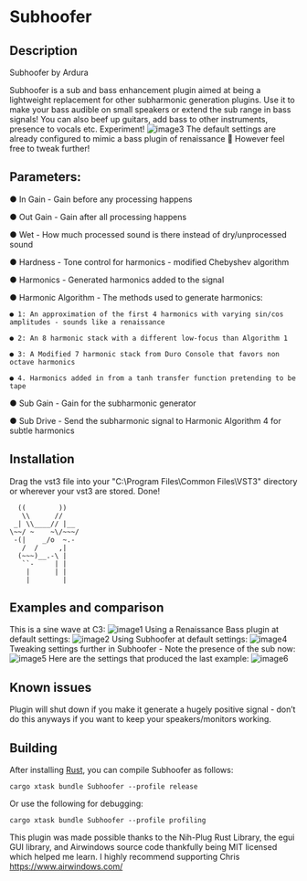 # Subhoofer

## Description
Subhoofer by Ardura

Subhoofer is a sub and bass enhancement plugin aimed at being a lightweight replacement for other subharmonic generation plugins. Use it to make your bass audible on small speakers or extend the sub range in bass signals! You can also beef up guitars, add bass to other instruments, presence to vocals etc. Experiment!
![image3](https://github.com/ardura/Subhoofer/assets/31751444/fcf389c3-6ec0-4ee3-8f46-39ecb5f312c2)
The default settings are already configured to mimic a bass plugin of renaissance 🙂 However feel free to tweak further!

## Parameters:

● In Gain - Gain before any processing happens

● Out Gain - Gain after all processing happens

● Wet - How much processed sound is there instead of dry/unprocessed sound

● Hardness - Tone control for harmonics - modified Chebyshev algorithm

● Harmonics - Generated harmonics added to the signal

● Harmonic Algorithm - The methods used to generate harmonics:

    ● 1: An approximation of the first 4 harmonics with varying sin/cos amplitudes - sounds like a renaissance
    
    ● 2: An 8 harmonic stack with a different low-focus than Algorithm 1
    
    ● 3: A Modified 7 harmonic stack from Duro Console that favors non octave harmonics
    
    ● 4. Harmonics added in from a tanh transfer function pretending to be tape
    
● Sub Gain - Gain for the subharmonic generator

● Sub Drive - Send the subharmonic signal to Harmonic Algorithm 4 for subtle harmonics

## Installation
Drag the vst3 file into your "C:\Program Files\Common Files\VST3" directory or wherever your vst3 are stored.
Done!
```
  ((        ))
   \\      //
 _| \\____// |__
\~~/ ~    ~\/~~~/
 -(|    _/o  ~.-
   /  /     ,|
  (~~~)__.-\ |
   ``-     | |
    |      | |
    |        |
```

## Examples and comparison
This is a sine wave at C3:
![image1](https://github.com/ardura/Subhoofer/assets/31751444/f7a5e5af-e9c3-4c0f-85db-a4d1e29fc4e1)
Using a Renaissance Bass plugin at default settings:
![image2](https://github.com/ardura/Subhoofer/assets/31751444/5936785b-887a-4f67-92dc-8a6724d10764)
Using Subhoofer at default settings:
![image4](https://github.com/ardura/Subhoofer/assets/31751444/ad67e3ce-736a-4f34-9582-1f0f9376fb10)
Tweaking settings further in Subhoofer - Note the presence of the sub now:
![image5](https://github.com/ardura/Subhoofer/assets/31751444/2325bc5f-c092-48e9-8e71-576fc58ff6b7)
Here are the settings that produced the last example:
![image6](https://github.com/ardura/Subhoofer/assets/31751444/dd42174c-491d-4343-a528-35c4021c2893)

## Known issues
Plugin will shut down if you make it generate a hugely positive signal - don’t do this anyways if you want to keep your speakers/monitors working.

## Building

After installing [Rust](https://rustup.rs/), you can compile Subhoofer as follows:

```
cargo xtask bundle Subhoofer --profile release
```
Or use the following for debugging:
```
cargo xtask bundle Subhoofer --profile profiling
```

This plugin was made possible thanks to the Nih-Plug Rust Library, the egui GUI library, and
Airwindows source code thankfully being MIT licensed which helped me learn. I highly recommend supporting Chris
https://www.airwindows.com/
